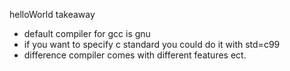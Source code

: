 helloWorld takeaway
 - default compiler for gcc is gnu 
 - if you want to specify c standard you could do it with std=c99
 - difference compiler comes with different features ect.
 